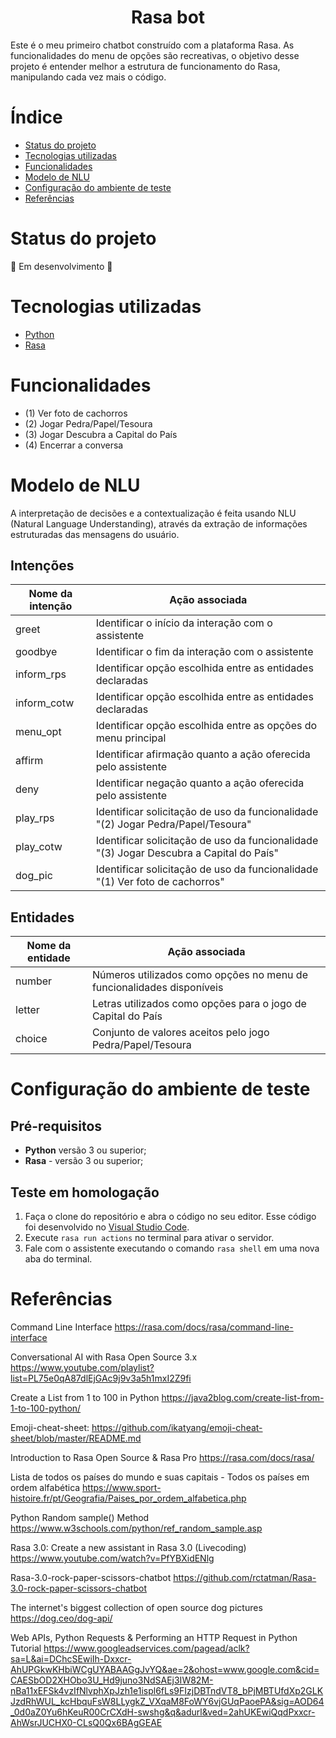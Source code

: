 
<h1 align="center"> Rasa bot</h1>

<p>Este é o meu primeiro chatbot construído com a plataforma Rasa. As funcionalidades do menu de opções são recreativas, o objetivo desse projeto é entender melhor a estrutura de funcionamento do Rasa, manipulando cada vez mais o código.</p>


# Índice

* [Status do projeto](#Status-do-projeto)
* [Tecnologias utilizadas](#Tecnologias-utilizadas)
* [Funcionalidades](#Funcionalidades)
* [Modelo de NLU](#modelo-de-nlu)
* [Configuração do ambiente de teste](#configuração-do-ambiente-de-teste)
* [Referências](#Referências)


# Status do projeto

:construction: Em desenvolvimento :construction:


# Tecnologias utilizadas

- [Python](https://www.python.org)
- [Rasa](https://rasa.com/docs/rasa/)


# Funcionalidades

- (1) Ver foto de cachorros
- (2) Jogar Pedra/Papel/Tesoura
- (3) Jogar Descubra a Capital do País
- (4) Encerrar a conversa


# Modelo de NLU

<p>A interpretação de decisões e a contextualização é feita usando NLU (Natural Language Understanding), através da extração de informações estruturadas das mensagens do usuário.</p>

## Intenções

<table>
  <thead>
    <th>Nome da intenção</th>
    <th>Ação associada</th>
  </thead>
  <body>
    <tr>
      <td>greet</td>
      <td>Identificar o início da interação com o assistente</td>
    </tr>
    <tr>
      <td>goodbye</td>
      <td>Identificar o fim da interação com o assistente</td>
    </tr>
    <tr>
      <td>inform_rps</td>
      <td>Identificar opção escolhida entre as entidades declaradas</td>
    </tr>
    <tr>
      <td>inform_cotw</td>
      <td>Identificar opção escolhida entre as entidades declaradas</td>
    </tr>
    <tr>
      <td>menu_opt</td>
      <td>Identificar opção escolhida entre as opções do menu principal</td>
    </tr>
    <tr>
      <td>affirm</td>
      <td>Identificar afirmação quanto a ação oferecida pelo assistente</td>
    </tr>
    <tr>
      <td>deny</td>
      <td>Identificar negação quanto a ação oferecida pelo assistente</td>
    </tr>
    <tr>
      <td>play_rps</td>
      <td>Identificar solicitação de uso da funcionalidade "(2) Jogar Pedra/Papel/Tesoura"</td>
    </tr>
    <tr>
      <td>play_cotw</td>
      <td>Identificar solicitação de uso da funcionalidade "(3) Jogar Descubra a Capital do País"</td>
    </tr>
    <tr>
      <td>dog_pic</td>
      <td>Identificar solicitação de uso da funcionalidade "(1) Ver foto de cachorros"</td>
    </tr>
  </body>
</table>

## Entidades

<table>
  <thead>
    <th>Nome da entidade</th>
    <th>Ação associada</th>
  </thead>
  <body>
    <tr>
      <td>number</td>
      <td>Números utilizados como opções no menu de funcionalidades disponíveis</td>
    </tr>
    <tr>
      <td>letter</td>
      <td>Letras utilizados como opções para o jogo de Capital do País</td>
    </tr>
    <tr>
      <td>choice</td>
      <td>Conjunto de valores aceitos pelo jogo Pedra/Papel/Tesoura</td>
    </tr>
  </body>
</table>

# Configuração do ambiente de teste

## Pré-requisitos

- **Python** versão 3 ou superior;
- **Rasa** - versão 3 ou superior;

## Teste em homologação

1. Faça o clone do repositório e abra o código no seu editor. Esse código foi desenvolvido no [Visual Studio Code](https://code.visualstudio.com).
2. Execute `rasa run actions` no terminal para ativar o servidor.
3. Fale com o assistente executando o comando `rasa shell` em uma nova aba do terminal.


# Referências

Command Line Interface
https://rasa.com/docs/rasa/command-line-interface

Conversational AI with Rasa Open Source 3.x
https://www.youtube.com/playlist?list=PL75e0qA87dlEjGAc9j9v3a5h1mxI2Z9fi

Create a List from 1 to 100 in Python
https://java2blog.com/create-list-from-1-to-100-python/

Emoji-cheat-sheet:
https://github.com/ikatyang/emoji-cheat-sheet/blob/master/README.md

Introduction to Rasa Open Source & Rasa Pro
https://rasa.com/docs/rasa/

Lista de todos os países do mundo e suas capitais - Todos os países em ordem alfabética
https://www.sport-histoire.fr/pt/Geografia/Paises_por_ordem_alfabetica.php

Python Random sample() Method
https://www.w3schools.com/python/ref_random_sample.asp

Rasa 3.0: Create a new assistant in Rasa 3.0 (Livecoding)
https://www.youtube.com/watch?v=PfYBXidENlg

Rasa-3.0-rock-paper-scissors-chatbot
https://github.com/rctatman/Rasa-3.0-rock-paper-scissors-chatbot

The internet's biggest collection of open source dog pictures
https://dog.ceo/dog-api/

Web APIs, Python Requests & Performing an HTTP Request in Python Tutorial
https://www.googleadservices.com/pagead/aclk?sa=L&ai=DChcSEwiIh-Dxxcr-AhUPGkwKHbiWCgUYABAAGgJvYQ&ae=2&ohost=www.google.com&cid=CAESbOD2XHObo3U_Hd9juno3NdSAEj3IW82M-nBa11xEFSk4vzIfNlvphXpJzh1e1ispl6fLs9FIzjDBTndVT8_bPjMBTUfdXp2GLKJzdRhWUL_kcHbquFsW8LLygkZ_VXqaM8FoWY6vjGUqPaoePA&sig=AOD64_0d0aZ0Yu6hKeuR00CrCXdH-swshg&q&adurl&ved=2ahUKEwiQqdPxxcr-AhWsrJUCHX0-CLsQ0Qx6BAgGEAE